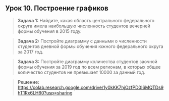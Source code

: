 ## **Урок 10. Построение графиков**

> **Задача 1:** Найдите, какая область центрального федерального округа имела наибольшую численность студентов вечерней формы обучения в 2015 году.

> **Задача 2:** Постройте диаграмму с данными о численности студентов дневной формы обучения южного федерального округа за 2017 год.

> **Задача 3:** Постройте диаграмму количества студентов заочной формы обучения за 2019 год по всем регионам, в которых общее количество студентов не превышает 10000 за данный год.

> **Решение:** https://colab.research.google.com/drive/1y0kKK7hjOzfPD0I6MQTDs9hT1Rx6LH60?usp=sharing
